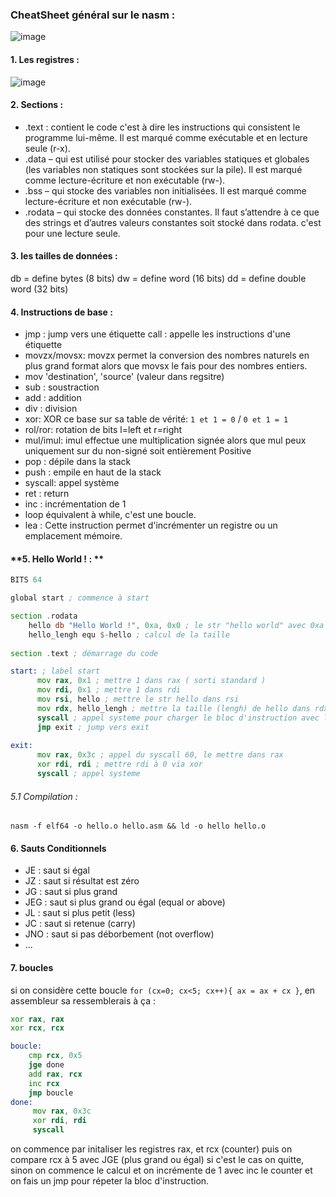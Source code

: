 ### CheatSheet général sur le nasm :

![image](https://user-images.githubusercontent.com/75935486/152057885-07742345-bef3-4793-85da-f631fe8101d5.png)




#### **1. Les registres :**

![image](https://user-images.githubusercontent.com/75935486/152057010-ffd64c4f-8fa1-4f5f-8d24-280548268268.png)






#### **2. Sections :**

- .text : contient le code c'est à dire les instructions qui consistent le programme lui-même. Il est marqué comme exécutable et en lecture seule (r-x).
- .data – qui est utilisé pour stocker des variables statiques et globales (les variables non statiques sont stockées sur la pile). Il est marqué comme lecture-écriture et non exécutable (rw-).
- .bss – qui stocke des variables non initialisées. Il est marqué comme lecture-écriture et non exécutable (rw-).
- .rodata – qui stocke des données constantes. Il faut s’attendre à ce que des strings et d’autres valeurs constantes  soit stocké dans rodata. c'est pour une lecture seule.




#### **3. les tailles de données :**

db = define bytes (8 bits)
dw = define word (16 bits) 
dd = define double word (32 bits)


#### **4. Instructions de base :**

- jmp : jump vers une étiquette call : appelle les instructions d'une étiquette
- movzx/movsx: movzx permet la conversion des nombres naturels en plus grand format alors que movsx le fais pour des nombres entiers. 
- mov 'destination', 'source' (valeur dans regsitre)
- sub : soustraction 
- add : addition 
- div : division 
- xor: XOR ce base sur sa table de vérité: `1 et 1 = 0` / `0 et 1 = 1`
- rol/ror: rotation de bits l=left et r=right 
- mul/imul: imul effectue une multiplication signée alors que mul peux uniquement sur du non-signé soit entièrement Positive
- pop : dépile dans la stack 
- push : empile en haut de la stack
- syscall: appel système 
- ret : return 
- inc : incrémentation de 1 
- loop équivalent à while, c'est une boucle. 
- lea : Cette instruction permet d'incrémenter un registre ou un emplacement mémoire.


#### **5. Hello World ! : **

```asm
BITS 64

global start ; commence à start

section .rodata
    hello db "Hello World !", 0xa, 0x0 ; le str "hello world" avec 0xa pour le saut de ligne
    hello_lengh equ $-hello ; calcul de la taille
    
section .text ; démarrage du code

start: ; label start
      mov rax, 0x1 ; mettre 1 dans rax ( sorti standard )
      mov rdi, 0x1 ; mettre 1 dans rdi
      mov rsi, hello ; mettre le str hello dans rsi
      mov rdx, hello_lengh ; mettre la taille (lengh) de hello dans rdx
      syscall ; appel systeme pour charger le bloc d'instruction avec la sorti standard
      jmp exit ; jump vers exit
      
exit:
      mov rax, 0x3c ; appel du syscall 60, le mettre dans rax
      xor rdi, rdi ; mettre rdi à 0 via xor
      syscall ; appel systeme
```

###### 5.1 Compilation :
```
nasm -f elf64 -o hello.o hello.asm && ld -o hello hello.o
```

#### **6. Sauts Conditionnels**

- JE : saut si égal
- JZ : saut si résultat est zéro
- JG : saut si plus grand
- JEG : saut si plus grand ou égal (equal or above)
- JL : saut si plus petit (less)
- JC : saut si retenue (carry)
- JNO : saut si pas déborbement (not overflow)
- ...

#### **7. boucles**

si on considère cette boucle `for (cx=0; cx<5; cx++){ ax = ax + cx }`, en assembleur sa ressemblerais à ça :

```asm
xor rax, rax 
xor rcx, rcx

boucle:
    cmp rcx, 0x5
    jge done
    add rax, rcx 
    inc rcx 
    jmp boucle 
done:
     mov rax, 0x3c
     xor rdi, rdi
     syscall
```
 on commence par initaliser les registres rax, et rcx (counter) puis on compare rcx à 5 avec JGE (plus grand ou égal) si c'est le cas on quitte, sinon on commence le calcul
 et on incrémente de 1 avec inc le counter et on fais un jmp pour répeter la bloc d'instruction.

